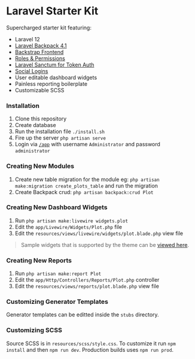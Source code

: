 # Laravel Starter Kit

Supercharged starter kit featuring:

- Laravel 12
- [Laravel Backpack 4.1](https://backpackforlaravel.com/docs/4.1/introduction)
- [Backstrap Frontend](https://backstrap.net/index.html)
- [Roles & Permissions](https://spatie.be/docs/laravel-permission/v6/introduction)
- [Laravel Sanctum for Token Auth](https://laravel.com/docs/11.x/sanctum#mobile-application-authentication)
- [Social Logins](https://laravel.com/docs/11.x/socialite)
- User editable dashboard widgets
- Painless reporting boilerplate
- Customizable SCSS

### Installation

1. Clone this repository
2. Create database
3. Run the installation file `./install.sh`
4. Fire up the server `php artisan serve`
5. Login via [`/app`](/app) with username `Administrator` and password `administrator`

### Creating New Modules

1. Create new table migration for the module eg: `php artisan make:migration create_plots_table` and run the migration
2. Create Backpack crud: `php artisan backpack:crud Plot`

### Creating New Dashboard Widgets

1. Run `php artisan make:livewire widgets.plot`
2. Edit the `app/Livewire/Widgets/Plot.php` file
3. Edit the `resources/views/livewire/widgets/plot.blade.php` view file

> Sample widgets that is supported by the theme can be [viewed here](https://backstrap.net/index.html).

### Creating New Reports

1. Run `php artisan make:report Plot`
2. Edit the `app/Http/Controllers/Reports/Plot.php` controller
3. Edit the `resources/views/reports/plot.blade.php` view file

### Customizing Generator Templates

Generator templates can be editted inside the `stubs` directory.

### Customizing SCSS

Source SCSS is in `resources/scss/style.css`. To customize it run `npm install` and then `npm run dev`. Production builds uses `npm run prod`.

